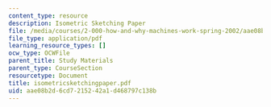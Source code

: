 ```yaml
---
content_type: resource
description: Isometric Sketching Paper
file: /media/courses/2-000-how-and-why-machines-work-spring-2002/aae08b2d6cd7215242a1d468797c138b_isometricsketchingpaper.pdf
file_type: application/pdf
learning_resource_types: []
ocw_type: OCWFile
parent_title: Study Materials
parent_type: CourseSection
resourcetype: Document
title: isometricsketchingpaper.pdf
uid: aae08b2d-6cd7-2152-42a1-d468797c138b
---
```

